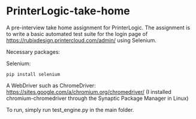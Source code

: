 # PrinterLogic-take-home
A pre-interview take home assignment for PrinterLogic. The assignment is to write a basic automated test suite for the login page of https://rubixdesign.printercloud.com/admin/ using Selenium.

Necessary packages:

Selenium:
```
pip install selenium
```

A WebDriver such as ChromeDriver:
https://sites.google.com/a/chromium.org/chromedriver/
(I installed chromium-chromedriver through the Synaptic Package Manager in Linux)

To run, simply run test_engine.py in the main folder.
